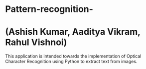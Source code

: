 # Pattern-recognition-

# (Ashish Kumar, Aaditya Vikram, Rahul Vishnoi)

This application is intended towards the implementation of Optical Character Recognition using Python to extract text from images.
